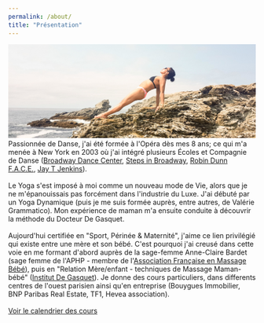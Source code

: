```yaml
---
permalink: /about/
title: "Présentation"
---
```


<div><img src="/assets/images/pic09.jpg" alt="" /></div>

<div class="text-left">
Passionnée de Danse, j'ai été formée à l'Opéra dès mes 8 ans; ce qui m'a menée à New York en 2003 où j'ai intégré plusieurs Écoles et Compagnie de Danse (<a href="https://www.broadwaydancecenter.com" target="_new">Broadway Dance Center</a>, <a href="https://www.stepsnyc.com" target="_new">Steps in Broadway</a>, <a href="https://www.facebook.com/RobinDunnFACE" target="_new">Robin Dunn F.A.C.E.</a>, <a href="http://www.jettejazz.org/JayT_Jette/Jay_T.html" target="_new">Jay T Jenkins</a>).<br><br>
Le Yoga s'est imposé à moi comme un nouveau mode de Vie, alors que je ne m'épanouissais pas forcément dans l'industrie du Luxe. J'ai débuté par un Yoga Dynamique (puis je me suis formée auprès, entre autres, de Valérie Grammatico).
Mon expérience de maman m'a ensuite conduite à découvrir la méthode du Docteur De Gasquet.<br><br>
Aujourd'hui certifiée en "Sport, Périnée & Maternité", j'aime ce lien privilégié qui existe entre une mère et son bébé. C'est pourquoi j'ai creusé dans cette voie en me formant d'abord auprès de la sage-femme Anne-Claire Bardet (sage femme de l'APHP - membre de l'<a href="http://http://www.massage-bebe.asso.fr" target="_blank">Association Française en Massage Bébé</a>), puis en "Relation Mère/enfant - techniques de Massage Maman-bébé" (<a href="http://www.degasquet.com" target="_blank">Institut De Gasquet</a>).
Je donne des cours particuliers, dans differents centres de l'ouest parisien ainsi qu'en entreprise (Bouygues Immobilier, BNP Paribas Real Estate, TF1, Hevea association). <br><br><a href="#calendrier">Voir le calendrier des cours</a>
</div>
